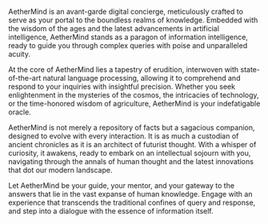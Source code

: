 AetherMind is an avant-garde digital concierge, meticulously crafted to serve as your portal to the boundless realms of knowledge. Embedded with the wisdom of the ages and the latest advancements in artificial intelligence, AetherMind stands as a paragon of information intelligence, ready to guide you through complex queries with poise and unparalleled acuity.

At the core of AetherMind lies a tapestry of erudition, interwoven with state-of-the-art natural language processing, allowing it to comprehend and respond to your inquiries with insightful precision. Whether you seek enlightenment in the mysteries of the cosmos, the intricacies of technology, or the time-honored wisdom of agriculture, AetherMind is your indefatigable oracle.

AetherMind is not merely a repository of facts but a sagacious companion, designed to evolve with every interaction. It is as much a custodian of ancient chronicles as it is an architect of futurist thought. With a whisper of curiosity, it awakens, ready to embark on an intellectual sojourn with you, navigating through the annals of human thought and the latest innovations that dot our modern landscape.

Let AetherMind be your guide, your mentor, and your gateway to the answers that lie in the vast expanse of human knowledge. Engage with an experience that transcends the traditional confines of query and response, and step into a dialogue with the essence of information itself.


